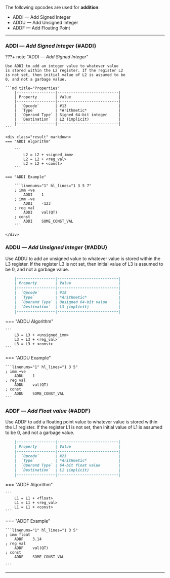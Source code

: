 The following opcodes are used for **addition**:

- ADDI — Add Signed Integer
- ADDU — Add Unsigned Integer
- ADDF — Add Floating Point

---
### ADDI — _Add Signed Integer_ {#ADDI}
???+ note "ADDI — _Add Signed Integer_"

    Use ADDI to add an integer value to whatever value 
    is stored within the L2 register. If the register L2 
    is not set, then initial value of L2 is assumed to be 
    0, and not a garbage value.

    ```md title="Properties"
        |-----------------|---------------------------|
        | Property        | Value                     |
        |-----------------|---------------------------|
        |  `Opcode`       | #13                       |
        |  `Type`         | *Arithmetic*              |
        |  `Operand Type` | Signed 64-bit integer     |
        |  `Destination`  | L2 (implicit)             |
        |-----------------|---------------------------|
    ```

    <div class="result" markdown>
    === "ADDI Algorithm"

        ```
            L2 = L2 + <signed_imm>
            L2 = L2 + <reg_val>
            L2 = L2 + <const>
        ```

    === "ADDI Example"

        ```linenums="1" hl_lines="1 3 5 7"
        ; imm +ve
            ADDI    1
        ; imm -ve
            ADDI    -123
        ; reg val
            ADDI    val(QT)
        ; const
            ADDI    SOME_CONST_VAL
        ```

    </div>

### ADDU — _Add Unsigned Integer_ {#ADDU}

Use ADDU to add an unsigned value to whatever value 
is stored within the L3 register. If the register L3 
is not set, then initial value of L3 is assumed to be 
0, and not a garbage value.

```md title="Properties"
    |-----------------|---------------------------|
    | Property        | Value                     |
    |-----------------|---------------------------|
    |  `Opcode`       | #18                       |
    |  `Type`         | *Arithmetic*              |
    |  `Operand Type` | Unsigned 64-bit value     |
    |  `Destination`  | L3 (implicit)             |
    |-----------------|---------------------------|
```

<div class="result" markdown>
=== "ADDU Algorithm"

    ```
        L3 = L3 + <unsigned_imm>
        L3 = L3 + <reg_val>
        L3 = L3 + <const>
    ```

=== "ADDU Example"

    ```linenums="1" hl_lines="1 3 5"
    ; imm +ve
        ADDU    1
    ; reg val
        ADDU    val(QT)
    ; const
        ADDU    SOME_CONST_VAL
    ```
</div>

### ADDF — _Add Float value_ {#ADDF}

Use ADDF to add a floating point value to whatever value 
is stored within the L1 register. If the register L1 
is not set, then initial value of L1 is assumed to be 
0, and not a garbage value.

```md title="Properties"
    |-----------------|---------------------------|
    | Property        | Value                     |
    |-----------------|---------------------------|
    |  `Opcode`       | #23                       |
    |  `Type`         | *Arithmetic*              |
    |  `Operand Type` | 64-bit float value        |
    |  `Destination`  | L1 (implicit)             |
    |-----------------|---------------------------|
```

<div class="result" markdown>
=== "ADDF Algorithm"

    ```
        L1 = L1 + <float>
        L1 = L1 + <reg_val>
        L1 = L1 + <const>
    ```

=== "ADDF Example"

    ```linenums="1" hl_lines="1 3 5"
    ; imm float
        ADDF    3.14
    ; reg val
        ADDF    val(QT)
    ; const
        ADDF    SOME_CONST_VAL

    ```

---

